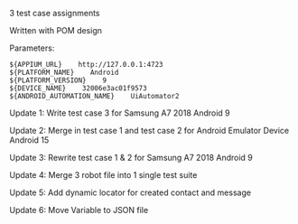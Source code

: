 3 test case assignments

Written with POM design

Parameters:

```robot
${APPIUM_URL}    http://127.0.0.1:4723
${PLATFORM_NAME}    Android
${PLATFORM_VERSION}    9
${DEVICE_NAME}    32006e3ac01f9573
${ANDROID_AUTOMATION_NAME}    UiAutomator2
```

Update 1: Write test case 3 for Samsung A7 2018 Android 9

Update 2: Merge in test case 1 and test case 2 for Android Emulator Device Android 15

Update 3: Rewrite test case 1 & 2 for Samsung A7 2018 Android 9

Update 4: Merge 3 robot file into 1 single test suite

Update 5: Add dynamic locator for created contact and message

Update 6: Move Variable to JSON file